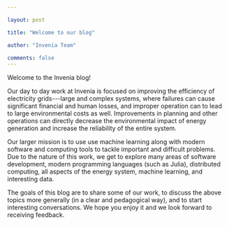 ```yaml
---

layout: post

title: "Welcome to our blog"

author: "Invenia Team"

comments: false
---
```


Welcome to the Invenia blog!

Our day to day work at Invenia is focused on improving the efficiency of electricity grids---large and complex systems, where failures can cause significant financial and human losses, and improper operation can to lead to large environmental costs as well. Improvements in planning and other operations can directly decrease the environmental impact of energy generation and increase the reliability of the entire system.

Our larger mission is to use use machine learning along with modern software and computing tools to tackle important and difficult problems. Due to the nature of this work, we get to explore many areas of software development, modern programming languages (such as Julia), distributed computing, all aspects of the energy system, machine learning, and interesting data.

The goals of this blog are to share some of our work, to discuss the above topics more generally (in a clear and pedagogical way), and to start interesting conversations. We hope you enjoy it and we look forward to receiving feedback.

